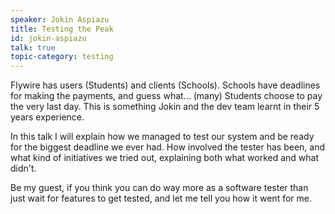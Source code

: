 ```yaml
---
speaker: Jokin Aspiazu
title: Testing the Peak
id: jokin-aspiazu
talk: true
topic-category: testing
---
```

Flywire has users (Students) and clients (Schools). Schools have deadlines for making the payments, and guess what... (many) Students choose to pay the very last day. This is something Jokin and the dev team learnt in their 5 years experience.

In this talk I will explain how we managed to test our system and be ready for the biggest deadline we ever had. How involved the tester has been, and what kind of initiatives we tried out, explaining both what worked and what didn't.

Be my guest, if you think you can do way more as a software tester than just wait for features to get tested, and let me tell you how it went for me.
